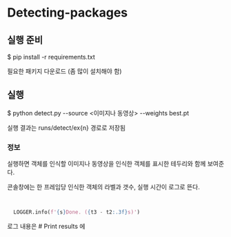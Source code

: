 # Detecting-packages

## 실행 준비
  $ pip install -r requirements.txt

필요한 패키지 다운로드
(좀 많이 설치해야 함)

## 실행
  $ python detect.py --source <이미지나 동영상> --weights best.pt
  
  
실행 결과는 runs/detect/ex{n} 경로로 저장됨

### 정보
실행하면 객체를 인식할 이미지나 동영상을 인식한 객체를 표시한 테두리와 함께 보여준다.

콘솔창에는 한 프레임당 인식한 객체의 라벨과 갯수, 실행 시간이 로그로 뜬다.

```python


  LOGGER.info(f'{s}Done. ({t3 - t2:.3f}s)')


```
로그 내용은 # Print results 에
